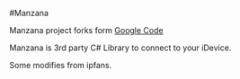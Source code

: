 #Manzana

Manzana project forks form [Google Code](http://code.google.com/p/manzana)

Manzana is 3rd party C# Library to connect to your iDevice.

Some modifies from ipfans.